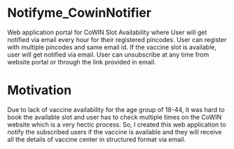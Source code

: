 # Notifyme_CowinNotifier

Web application portal for CoWIN Slot Availability where User will get notified via email every hour for their registered pincodes.
User can register with multiple pincodes and same email id.
If the vaccine slot is available, user will get notified via email.
User can unsubscribe at any time from website portal or through the link provided in email.

# Motivation
Due to lack of vaccine availability for the age group of 18-44, it was hard to book the available slot and user has to check multiple times on the CoWIN website which is a very hectic process.
So, I created this web application to notify the subscribed users if the vaccine is available and they will receive all the details of vaccine center in structured format via email.
